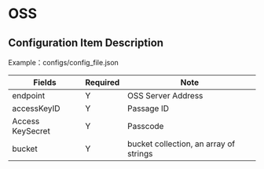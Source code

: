 # OSS

## Configuration Item Description

Example：configs/config_file.json

| Fields           | Required | Note                                   |
| ---------------- | -------- | -------------------------------------- |
| endpoint         | Y        | OSS Server Address                     |
| accessKeyID      | Y        | Passage ID                             |
| Access KeySecret | Y        | Passcode                               |
| bucket           | Y        | bucket collection, an array of strings |
